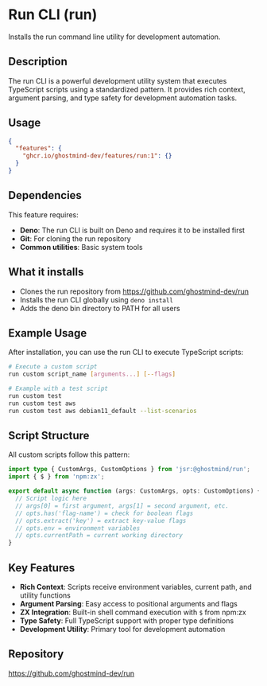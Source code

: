 # Run CLI (run)

Installs the run command line utility for development automation.

## Description

The run CLI is a powerful development utility system that executes TypeScript scripts using a standardized pattern. It provides rich context, argument parsing, and type safety for development automation tasks.

## Usage

```json
{
  "features": {
    "ghcr.io/ghostmind-dev/features/run:1": {}
  }
}
```

## Dependencies

This feature requires:

- **Deno**: The run CLI is built on Deno and requires it to be installed first
- **Git**: For cloning the run repository
- **Common utilities**: Basic system tools

## What it installs

- Clones the run repository from https://github.com/ghostmind-dev/run
- Installs the run CLI globally using `deno install`
- Adds the deno bin directory to PATH for all users

## Example Usage

After installation, you can use the run CLI to execute TypeScript scripts:

```bash
# Execute a custom script
run custom script_name [arguments...] [--flags]

# Example with a test script
run custom test
run custom test aws
run custom test aws debian11_default --list-scenarios
```

## Script Structure

All custom scripts follow this pattern:

```typescript
import type { CustomArgs, CustomOptions } from 'jsr:@ghostmind/run';
import { $ } from 'npm:zx';

export default async function (args: CustomArgs, opts: CustomOptions) {
  // Script logic here
  // args[0] = first argument, args[1] = second argument, etc.
  // opts.has('flag-name') = check for boolean flags
  // opts.extract('key') = extract key-value flags
  // opts.env = environment variables
  // opts.currentPath = current working directory
}
```

## Key Features

- **Rich Context**: Scripts receive environment variables, current path, and utility functions
- **Argument Parsing**: Easy access to positional arguments and flags
- **ZX Integration**: Built-in shell command execution with `$` from npm:zx
- **Type Safety**: Full TypeScript support with proper type definitions
- **Development Utility**: Primary tool for development automation

## Repository

https://github.com/ghostmind-dev/run
